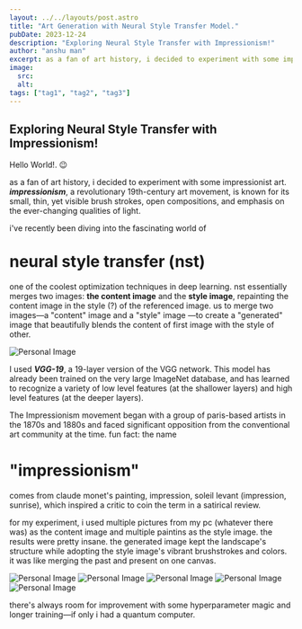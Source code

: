 ```yaml
---
layout: ../../layouts/post.astro
title: "Art Generation with Neural Style Transfer Model."
pubDate: 2023-12-24
description: "Exploring Neural Style Transfer with Impressionism!"
author: "anshu man"
excerpt: as a fan of art history, i decided to experiment with some impressionist art. impressionism, a revolutionary 19th-century art movement, is known for its small, thin, yet visible brush strokes, open compositions, and emphasis on the ever-changing qualities of light.
image:
  src:
  alt:
tags: ["tag1", "tag2", "tag3"]
---
```


## Exploring Neural Style Transfer with Impressionism!

Hello World!. 😉 

as a fan of art history, i decided to experiment with some impressionist art. ***impressionism***, a revolutionary 19th-century art movement, is known for its small, thin, yet visible brush strokes, open compositions, and emphasis on the ever-changing qualities of light.

i've recently been diving into the fascinating world of <h1 style="margin-top: 1.2em" >**neural style transfer** (nst)</h1>one of the coolest optimization techniques in deep learning. nst essentially merges two images: **the content image** and the **style image**, repainting the content image in the style (?) of the referenced image. us to merge two images—a "content" image and a "style" image —to create a "generated" image that beautifully blends the content of first image with the style of other.

<img src="/nst.png" alt="Personal Image" class="shadow-lg w-full object-repeat" style="max-width: 100%; height: auto; border-radius:0 " />


 I used ***VGG-19***, a 19-layer version of the VGG network. This model has already been trained on the very large ImageNet database, and has learned to recognize a variety of low level features (at the shallower layers) and high level features (at the deeper layers).

The Impressionism movement began with a group of paris-based artists in the 1870s and 1880s and faced significant opposition from the conventional art community at the time. fun fact: the name 
# "impressionism"
 comes from claude monet's painting, impression, soleil levant (impression, sunrise), which inspired a critic to coin the term in a satirical review.

for my experiment, i used multiple pictures from my pc (whatever there was) as the content image and multiple paintins as the style image. the results were pretty insane. the generated image kept the landscape's structure while adopting the style image's vibrant brushstrokes and colors. it was like merging the past and present on one canvas.

<img src="/4.png" alt="Personal Image" class="shadow-lg w-full object-repeat" style="max-width: 100%; height: auto; border-radius:0 " />
<img src="/3.png" alt="Personal Image" class="shadow-lg w-full object-repeat" style="max-width: 100%; height: auto; border-radius:0 " />
<img src="/2.png" alt="Personal Image" class="shadow-lg w-full object-repeat" style="max-width: 100%; height: auto; border-radius:0 " />
<img src="/6.png" alt="Personal Image" class="shadow-lg w-full object-repeat" style="max-width: 100%; height: auto; border-radius:0 " />
<img src="/1.png" alt="Personal Image" class="shadow-lg w-full object-repeat" style="max-width: 100%; height: auto; border-radius:0 " />

there's always room for improvement with some hyperparameter magic and longer training—if only i had a quantum computer.
